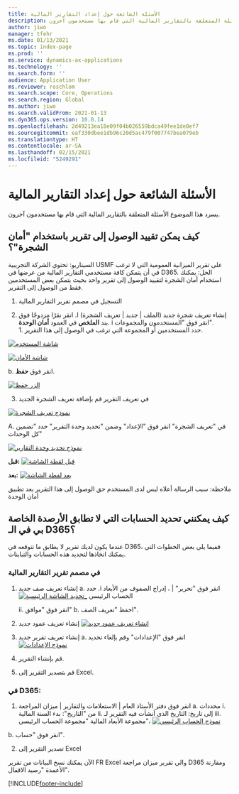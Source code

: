 ```yaml
---
title: الأسئلة الشائعة حول إعداد التقارير المالية
description: يسرد هذا الموضوع الأسئلة المتعلقة بالتقارير المالية التي قام بها مستخدمون آخرون.
author: jiwo
manager: tfehr
ms.date: 01/13/2021
ms.topic: index-page
ms.prod: ''
ms.service: dynamics-ax-applications
ms.technology: ''
ms.search.form: ''
audience: Application User
ms.reviewer: roschlom
ms.search.scope: Core, Operations
ms.search.region: Global
ms.author: jiwo
ms.search.validFrom: 2021-01-13
ms.dyn365.ops.version: 10.0.14
ms.openlocfilehash: 2d49213ea18e09f04b026559bdca49fee1de0ef7
ms.sourcegitcommit: eaf330dbee1db96c20d5ac479f007747bea079eb
ms.translationtype: HT
ms.contentlocale: ar-SA
ms.lasthandoff: 02/15/2021
ms.locfileid: "5249291"
---
```

# <a name="financial-reporting-faq"></a>الأسئلة الشائعة حول إعداد التقارير المالية 

يسرد هذا الموضوع الأسئلة المتعلقة بالتقارير المالية التي قام بها مستخدمون آخرون. 


## <a name="how-do-i-restrict-access-to-a-report-using-tree-security"></a>كيف يمكن تقييد الوصول إلى تقرير باستخدام "أمان الشجرة"؟

السيناريو: تحتوي الشركة التجريبية USMF على تقرير الميزانية العمومية التي لا ترغب في أن يتمكن كافة مستخدمي التقارير المالية من عرضها في D365. الحل: يمكنك استخدام أمان الشجرة لتقييد الوصول إلى تقرير واحد بحيث يتمكن بعض المستخدمين فقط من الوصول إلى التقرير. 

1.  التسجيل في مصمم تقرير التقارير المالية

2.  إنشاء تعريف شجرة جديد (الملف | جديد | تعريف الشجرة) ا.    انقر نقرًا مزدوجًا فوق بند **الملخص** في العمود **أمان الوحدة**.
  i    انقر فوق "المستخدمون والمجموعات".  
          1. حدد المستخدمين أو المجموعة التي ترغب في الوصول إلى هذا التقرير. 
          
[![شاشة المستخدم](./media/FR-FAQ_users.png)](./media/FR-FAQ_users.png)

[![شاشة الأمان](./media/FR-FAQ_security.jpg)](./media/FR-FAQ_security.jpg)

  b.    انقر فوق **حفظ**.
  
[![الزر حفظ](./media/FR-FAQ_save.png)](./media/FR-FAQ_save.png)

3.  في تعريف التقرير قم بإضافة تعريف الشجرة الجديد

[![نموذج تعريف الشجرة](./media/FR-FAQ_tree-definition.jpg)](./media/FR-FAQ_tree-definition.jpg)

A.  في "تعريف الشجرة" انقر فوق "الإعداد" وضمن "تحديد وحدة التقرير" حدد "تضمين كل الوحدات"

[![نموذج تحديد وحدة التقارير](./media/FR-FAQ_reporting-unit-selection.jpg)](./media/FR-FAQ_reporting-unit-selection.jpg)

**قبل:** [![قبل لقطة الشاشة](./media/FR-FAQ_before.png)](./media/FR-FAQ_before.png)

**بعد:** [![بعد لقطة الشاشة](./media/FR-FAQ_after.png)](./media/FR-FAQ_after.png)

ملاحظة: سبب الرسالة أعلاه ليس لدى المستخدم حق الوصول إلى هذا التقرير بعد تطبيق أمان الوحدة



## <a name="how-do-i-determine-which-accounts-do-not-matching-my-balances-in-d365"></a>كيف يمكنني تحديد الحسابات التي لا تطابق الأرصدة الخاصة بي في الـ D365؟

عندما يكون لديك تقرير لا يطابق ما تتوقعه في D365، ففيما يلي بعض الخطوات التي يمكنك اتخاذها لتحديد هذه الحسابات والتباينات. 

### <a name="in-financial-reporter-report-designer"></a>في مصمم تقرير التقارير المالية

1.  إنشاء تعريف صف جديد a.    انقر فوق "تحرير" | ، ‬‏‫إدراج الصفوف من الأبعاد i.  حدد الحساب الرئيسي [![تحديد الشاشة الرئيسية_](./media/FR-FAQ_selectmain_.png)](./media/FR-FAQ_selectmain_.png)
    
    ii. انقر فوق "موافق" b.    احفظ "تعريف الصف".

2.  إنشاء تعريف عمود جديد     [![إنشاء تعريف عمود جديد](./media/FR-FAQ_column.png)](./media/FR-FAQ_column.png)

3.  إنشاء تعريف تقرير جديد a.    انقر فوق "الإعدادات" وقم بإلغاء تحديد [![نموذج الإعدادات](./media/FR-FAQ_settings.png)](./media/FR-FAQ_settings.png)
   
4.  قم بإنشاء التقرير. 

5.  قم بتصدير التقرير إلى Excel.

### <a name="in-d365"></a>في D365: 
1.  انقر فوق دفتر الأستاذ العام | الاستعلامات والتقارير | ميزان المراجعة a.    محددات i.  من "التاريخ": بدء السنة المالية ii. إلى تاريخ: التاريخ الذي أنشأت فيه التقرير لـ iii.    مجموعة الأبعاد المالية "مجموعة الحساب الرئيسي"، [![نموذج الحساب الرئيسي](./media/FR-FAQ_mainacct.png)](./media/FR-FAQ_mainacct.png)
      
  b.    انقر فوق "حساب".

2.  تصدير التقرير إلى Excel

الآن يمكنك نسخ البيانات من تقرير FR Excel والي تقرير ميزان مراجعة D365 ومقارنة الأعمدة "رصيد الاقفال".


[!INCLUDE[footer-include](../../includes/footer-banner.md)]
